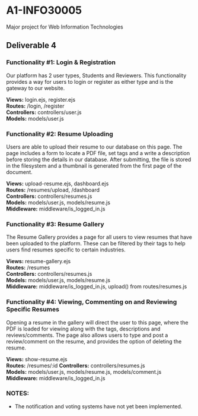 # A1-INFO30005
Major project for Web Information Technologies

## Deliverable 4

### Functionality #1: Login & Registration
Our platform has 2 user types, Students and Reviewers. This functionality provides a way for users to login or register as either type and is the gateway to our website.

**Views:** login.ejs, register.ejs  
**Routes:** /login, /register  
**Controllers:** controllers/user.js  
**Models:** models/user.js  

### Functionality #2: Resume Uploading
Users are able to upload their resume to our database on this page. The page includes a form to locate a PDF file, set tags and a write a description before storing the details in our database. After submitting, the file is stored in the filesystem and a thumbnail is generated from the first page of the document.

**Views:** upload-resume.ejs, dashboard.ejs  
**Routes:** /resumes/upload, /dashboard  
**Controllers:** controllers/resumes.js  
**Models:** models/user.js, models/resume.js  
**Middleware:** middleware/is_logged_in.js  

### Functionality #3: Resume Gallery
The Resume Gallery provides a page for all users to view resumes that have been uploaded to the platform. These can be filtered by their tags to help users find resumes specific to certain industries.

**Views:** resume-gallery.ejs  
**Routes:** /resumes  
**Controllers:** controllers/resumes.js  
**Models:** models/user.js, models/resume.js  
**Middleware:** middleware/is_logged_in.js, upload() from routes/resumes.js  

### Functionality #4: Viewing, Commenting on and Reviewing Specific Resumes
Opening a resume in the gallery will direct the user to this page, where the PDF is loaded for viewing along with the tags, descriptions and reviews/comments. The page also allows users to type and post a review/comment on the resume, and provides the option of deleting the resume.

**Views:** show-resume.ejs  
**Routes:** /resumes/:id
**Controllers:** controllers/resumes.js  
**Models:** models/user.js, models/resume.js, models/comment.js  
**Middleware:** middleware/is_logged_in.js  

### NOTES:
- The notification and voting systems have not yet been implemented.
